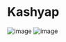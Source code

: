 # Kashyap
![image](https://user-images.githubusercontent.com/110656702/203088815-22cd6464-6d61-4337-b2d6-77072b42cdb0.png)
![image](https://user-images.githubusercontent.com/110656702/203091356-1f3f920c-5c34-4d2c-ba1e-aa07a73c921a.png)
